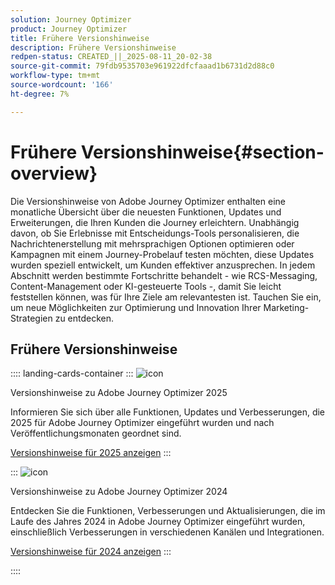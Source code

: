 ```yaml
---
solution: Journey Optimizer
product: Journey Optimizer
title: Frühere Versionshinweise
description: Frühere Versionshinweise
redpen-status: CREATED_||_2025-08-11_20-02-38
source-git-commit: 79fdb9535703e961922dfcfaaad1b6731d2d88c0
workflow-type: tm+mt
source-wordcount: '166'
ht-degree: 7%

---
```



# Frühere Versionshinweise{#section-overview}

Die Versionshinweise von Adobe Journey Optimizer enthalten eine monatliche Übersicht über die neuesten Funktionen, Updates und Erweiterungen, die Ihren Kunden die Journey erleichtern. Unabhängig davon, ob Sie Erlebnisse mit Entscheidungs-Tools personalisieren, die Nachrichtenerstellung mit mehrsprachigen Optionen optimieren oder Kampagnen mit einem Journey-Probelauf testen möchten, diese Updates wurden speziell entwickelt, um Kunden effektiver anzusprechen. In jedem Abschnitt werden bestimmte Fortschritte behandelt - wie RCS-Messaging, Content-Management oder KI-gesteuerte Tools -, damit Sie leicht feststellen können, was für Ihre Ziele am relevantesten ist. Tauchen Sie ein, um neue Möglichkeiten zur Optimierung und Innovation Ihrer Marketing-Strategien zu entdecken.

## Frühere Versionshinweise

:::: landing-cards-container
:::
![icon](https://cdn.experienceleague.adobe.com/icons/list-check.svg)

Versionshinweise zu Adobe Journey Optimizer 2025

Informieren Sie sich über alle Funktionen, Updates und Verbesserungen, die 2025 für Adobe Journey Optimizer eingeführt wurden und nach Veröffentlichungsmonaten geordnet sind.

[Versionshinweise für 2025 anzeigen](../using/rn/release-notes-2025.md)
:::

:::
![icon](https://cdn.experienceleague.adobe.com/icons/list-check.svg)

Versionshinweise zu Adobe Journey Optimizer 2024

Entdecken Sie die Funktionen, Verbesserungen und Aktualisierungen, die im Laufe des Jahres 2024 in Adobe Journey Optimizer eingeführt wurden, einschließlich Verbesserungen in verschiedenen Kanälen und Integrationen.

[Versionshinweise für 2024 anzeigen](../using/rn/release-notes-2024.md)
:::

::::
